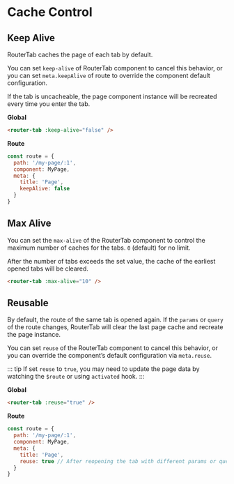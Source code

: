 # Cache Control

## Keep Alive

RouterTab caches the page of each tab by default.

You can set `keep-alive` of RouterTab component to cancel this behavior, or you can set `meta.keepAlive` of route to override the component default configuration.

If the tab is uncacheable, the page component instance will be recreated every time you enter the tab.

**Global**

```html
<router-tab :keep-alive="false" />
```

**Route**

```javascript {6}
const route = {
  path: '/my-page/:1',
  component: MyPage,
  meta: {
    title: 'Page',
    keepAlive: false
  }
}
```

## Max Alive

You can set the `max-alive` of the RouterTab component to control the maximum number of caches for the tabs. `0` (default) for no limit.

After the number of tabs exceeds the set value, the cache of the earliest opened tabs will be cleared.

```html
<router-tab :max-alive="10" />
```

## Reusable

By default, the route of the same tab is opened again. If the `params` or `query` of the route changes, RouterTab will clear the last page cache and recreate the page instance.

You can set `reuse` of the RouterTab component to cancel this behavior, or you can override the component’s default configuration via `meta.reuse`.

::: tip
If set `reuse` to `true`, you may need to update the page data by watching the `$route` or using `activated` hook.
:::

**Global**

```html
<router-tab :reuse="true" />
```

**Route**

```javascript {6}
const route = {
  path: '/my-page/:1',
  component: MyPage,
  meta: {
    title: 'Page',
    reuse: true // After reopening the tab with different params or query, the page will be reused and will not be recreated
  }
}
```
